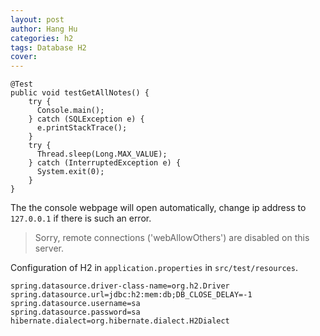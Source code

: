 ```yaml
---
layout: post
author: Hang Hu
categories: h2
tags: Database H2 
cover: 
---
```


```
@Test
public void testGetAllNotes() {
	try {
	  Console.main();
	} catch (SQLException e) {
	  e.printStackTrace();
	}
	try {
	  Thread.sleep(Long.MAX_VALUE);
	} catch (InterruptedException e) {
	  System.exit(0);
	}
}
```


The the console webpage will open automatically, change ip address to `127.0.0.1` if there is such an error.



>Sorry, remote connections ('webAllowOthers') are disabled on this server.



Configuration of H2 in `application.properties` in `src/test/resources`.


```
spring.datasource.driver-class-name=org.h2.Driver
spring.datasource.url=jdbc:h2:mem:db;DB_CLOSE_DELAY=-1
spring.datasource.username=sa
spring.datasource.password=sa
hibernate.dialect=org.hibernate.dialect.H2Dialect
```

